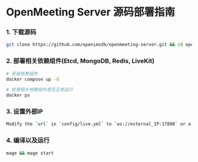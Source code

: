 # OpenMeeting Server 源码部署指南

### 1. 下载源码

```bash
git clone https://github.com/openimsdk/openmeeting-server.git && cd openmeeting-server
```


### 2. 部署相关依赖组件(Etcd, MongoDB, Redis, LiveKit)
```bash
# 安装依赖组件
docker compose up -d

# 检查相关依赖组件是否正常运行
docker ps
```

### 3. 设置外部IP
```bash
Modify the `url` in `config/live.yml` to `ws://external_IP:17880` or a domain name.
```

### 4. 编译以及运行
```bash
mage && mage start
```






